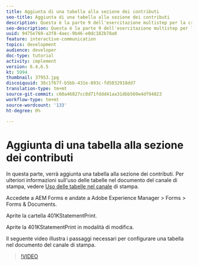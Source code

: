 ```yaml
---
title: Aggiunta di una tabella alla sezione dei contributi
seo-title: Aggiunta di una tabella alla sezione dei contributi
description: Questa è la parte 9 dell'esercitazione multistep per la creazione del primo documento di comunicazione interattiva. In questa parte, verrà aggiunta una tabella alla sezione dei contributi.
seo-description: Questa è la parte 9 dell'esercitazione multistep per la creazione del primo documento di comunicazione interattiva. In questa parte, verrà aggiunta una tabella alla sezione dei contributi.
uuid: 9475e769-a3f8-4aec-9b46-e0dc182b78a0
feature: interactive-communication
topics: development
audience: developer
doc-type: tutorial
activity: implement
version: 6.4,6.5
kt: 5994
thumbnail: 37953.jpg
discoiquuid: 36c1f67f-b5bb-431e-893c-fd5032918dd7
translation-type: tm+mt
source-git-commit: c60a46027cc8d71fddd41aa31dbb569e4df94823
workflow-type: tm+mt
source-wordcount: '133'
ht-degree: 0%

---
```



# Aggiunta di una tabella alla sezione dei contributi

In questa parte, verrà aggiunta una tabella alla sezione dei contributi.
Per ulteriori informazioni sull&#39;uso delle tabelle nel documento del canale di stampa, vedere [Uso delle tabelle nel canale](/help/forms/interactive-communications/table-in-print-channel-documents-video-use.md) di stampa.

Accedete a  AEM Forms e andate a Adobe Experience Manager > Forms > Forms &amp; Documents.

Aprite la cartella 401KStatementPrint.

Aprite la 401KStatementPrint in modalità di modifica.

Il seguente video illustra i passaggi necessari per configurare una tabella nel documento del canale di stampa.

>[!VIDEO](https://video.tv.adobe.com/v/22387t1?quality=9&learn=on)

